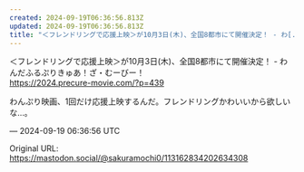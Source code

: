 ```yaml
---
created: 2024-09-19T06:36:56.813Z
updated: 2024-09-19T06:36:56.813Z
title: "＜フレンドリングで応援上映＞が10月3日(木)、全国8都市にて開催決定！ - わ[...]"
---
```


<p>＜フレンドリングで応援上映＞が10月3日(木)、全国8都市にて開催決定！ - わんだふるぷりきゅあ！ざ・むーびー！ <br /><a href="https://2024.precure-movie.com/?p=439" target="_blank" rel="nofollow noopener" translate="no"><span class="invisible">https://</span><span class="">2024.precure-movie.com/?p=439</span><span class="invisible"></span></a></p><p>わんぷり映画、1回だけ応援上映するんだ。フレンドリングかわいいから欲しいな…。</p>

&mdash; 2024-09-19 06:36:56 UTC

Original URL: https://mastodon.social/@sakuramochi0/113162834202634308
